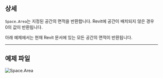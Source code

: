 ## 상세
`Space.Area`는 지정된 공간의 면적을 반환합니다. Revit에 공간이 배치되지 않은 경우 0의 값이 반환됩니다.

아래 예제에서는 현재 Revit 문서에 있는 모든 공간의 면적이 반환됩니다.
___
## 예제 파일

![Space.Area](./Revit.Elements.Space.Area_img.jpg)
